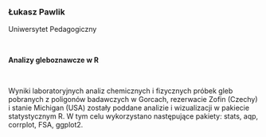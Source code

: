 <!--html_preserve-->
<span>
<h3>
Łukasz Pawlik
</h3>
<p>
Uniwersytet Pedagogiczny
</p>
<br/>
<p>
<strong>Analizy gleboznawcze w R</strong>
</p>
<br/>
<p>
Wyniki laboratoryjnych analiz chemicznych i fizycznych próbek gleb
pobranych z poligonów badawczych w Gorcach, rezerwacie Zofin (Czechy) i
stanie Michigan (USA) zostały poddane analizie i wizualizacji w pakiecie
statystycznym R. W tym celu wykorzystano następujące pakiety: stats,
aqp, corrplot, FSA, ggplot2.
</p>
</span><!--/html_preserve-->
